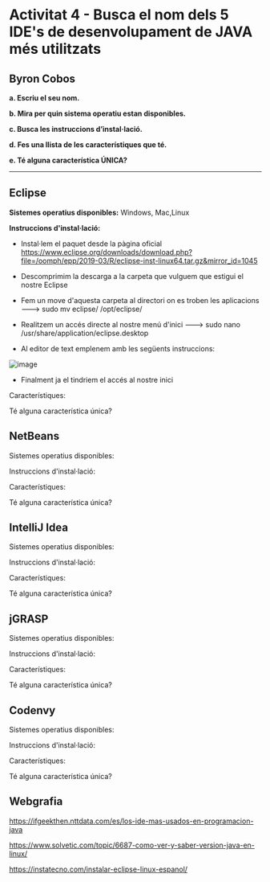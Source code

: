 # Activitat 4 - Busca el nom dels 5 IDE's de desenvolupament de JAVA més utilitzats

##  Byron Cobos

**a. Escriu el seu nom.**

**b. Mira per quin sistema operatiu estan disponibles.**

**c. Busca les instruccions d’instal·lació.**

**d. Fes una llista de les característiques que té.**

**e. Té alguna característica ÚNICA?**

---

## Eclipse




**Sistemes operatius disponibles:** Windows, Mac,Linux

**Instruccions d'instal·lació:**

- Instal·lem el paquet desde la pàgina oficial https://www.eclipse.org/downloads/download.php?file=/oomph/epp/2019-03/R/eclipse-inst-linux64.tar.gz&mirror_id=1045

- Descomprimim la descarga a la carpeta que vulguem que estigui el nostre Eclipse

- Fem un move d'aquesta carpeta al directori on es troben les aplicacions ---> sudo mv eclipse/ /opt/eclipse/

- Realitzem un accés directe al nostre menú d'inici ---> sudo nano /usr/share/application/eclipse.desktop

- Al editor de text emplenem amb les següents instruccions:

![image](https://user-images.githubusercontent.com/113586156/202014303-f7d1ff0f-7961-4eed-8b1a-c296eddcd001.png)

- Finalment ja el tindriem el accés al nostre inici

Característiques:

Té alguna característica única?


## NetBeans

Sistemes operatius disponibles: 

Instruccions d'instal·lació:

Característiques:

Té alguna característica única?

## IntelliJ Idea

Sistemes operatius disponibles: 

Instruccions d'instal·lació:

Característiques:

Té alguna característica única?

## jGRASP

Sistemes operatius disponibles: 

Instruccions d'instal·lació:

Característiques:

Té alguna característica única?

## Codenvy

Sistemes operatius disponibles: 

Instruccions d'instal·lació:

Característiques:

Té alguna característica única?

## Webgrafia

https://ifgeekthen.nttdata.com/es/los-ide-mas-usados-en-programacion-java

https://www.solvetic.com/topic/6687-como-ver-y-saber-version-java-en-linux/

https://instatecno.com/instalar-eclipse-linux-espanol/
